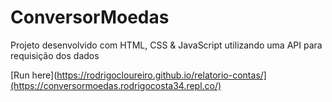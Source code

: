 # ConversorMoedas
Projeto desenvolvido com HTML, CSS &amp; JavaScript utilizando uma API para requisição dos dados

[Run here](https://rodrigocloureiro.github.io/relatorio-contas/](https://conversormoedas.rodrigocosta34.repl.co/)
